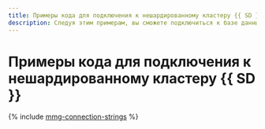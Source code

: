 ```yaml
---
title: Примеры кода для подключения к нешардированному кластеру {{ SD }} в {{ mmg-full-name }}
description: Следуя этим примерам, вы сможете подключиться к базе данных в нешардированном кластере {{ SD }} из кода вашего приложения.
---
```


# Примеры кода для подключения к нешардированному кластеру {{ SD }}

{% include [mmg-connection-strings](../../../_includes/mdb/mmg/conn-strings.md) %}
